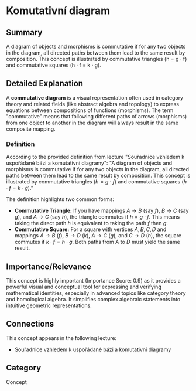 # Komutativní diagram

## Summary
A diagram of objects and morphisms is commutative if for any two objects in the diagram, all directed paths between them lead to the same result by composition. This concept is illustrated by commutative triangles (h = g · f) and commutative squares (h · f = k · g).

## Detailed Explanation
A **commutative diagram** is a visual representation often used in category theory and related fields (like abstract algebra and topology) to express equations between compositions of functions (morphisms). The term "commutative" means that following different paths of arrows (morphisms) from one object to another in the diagram will always result in the same composite mapping.

### Definition
According to the provided definition from lecture "Souřadnice vzhledem k uspořádané bázi a komutativní diagramy":
"A diagram of objects and morphisms is commutative if for any two objects in the diagram, all directed paths between them lead to the same result by composition. This concept is illustrated by commutative triangles ($h = g \cdot f$) and commutative squares ($h \cdot f = k \cdot g$)."

The definition highlights two common forms:
*   **Commutative Triangle:** If you have mappings $A \rightarrow B$ (say $f$), $B \rightarrow C$ (say $g$), and $A \rightarrow C$ (say $h$), the triangle commutes if $h = g \cdot f$. This means taking the direct path $h$ is equivalent to taking the path $f$ then $g$.
*   **Commutative Square:** For a square with vertices $A, B, C, D$ and mappings $A \rightarrow B$ ($f$), $B \rightarrow D$ ($k$), $A \rightarrow C$ ($g$), and $C \rightarrow D$ ($h$), the square commutes if $k \cdot f = h \cdot g$. Both paths from $A$ to $D$ must yield the same result.

## Importance/Relevance
This concept is highly important (Importance Score: 0.9) as it provides a powerful visual and conceptual tool for expressing and verifying mathematical identities, especially in advanced topics like category theory and homological algebra. It simplifies complex algebraic statements into intuitive geometric representations.

## Connections
This concept appears in the following lecture:
*   Souřadnice vzhledem k uspořádané bázi a komutativní diagramy

## Category
Concept